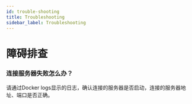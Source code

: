 ```yaml
---
id: trouble-shooting
title: Troubleshooting
sidebar_label: Troubleshooting
---
```


# 障碍排查


### 连接服务器失败怎么办？

请通过Docker logs显示的日志，确认连接的服务器是否启动，连接的服务器地址、端口是否正确。


